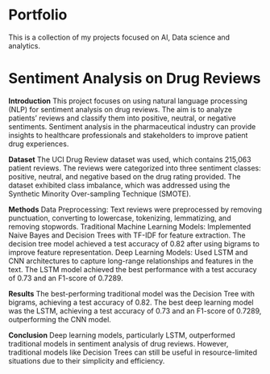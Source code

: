 # Portfolio
This is a collection of my projects focused on AI, Data science and analytics.

# Sentiment Analysis on Drug Reviews
**Introduction**
This project focuses on using natural language processing (NLP) for sentiment analysis on drug reviews. The aim is to analyze patients’ reviews and classify them into positive, neutral, or negative sentiments. Sentiment analysis in the pharmaceutical industry can provide insights to healthcare professionals and stakeholders to improve patient drug experiences.

**Dataset**
The UCI Drug Review dataset was used, which contains 215,063 patient reviews. The reviews were categorized into three sentiment classes: positive, neutral, and negative based on the drug rating provided. The dataset exhibited class imbalance, which was addressed using the Synthetic Minority Over-sampling Technique (SMOTE).

**Methods**
Data Preprocessing: Text reviews were preprocessed by removing punctuation, converting to lowercase, tokenizing, lemmatizing, and removing stopwords.
Traditional Machine Learning Models: Implemented Naive Bayes and Decision Trees with TF-IDF for feature extraction. The decision tree model achieved a test accuracy of 0.82 after using bigrams to improve feature representation.
Deep Learning Models: Used LSTM and CNN architectures to capture long-range relationships and features in the text. The LSTM model achieved the best performance with a test accuracy of 0.73 and an F1-score of 0.7289.

**Results**
The best-performing traditional model was the Decision Tree with bigrams, achieving a test accuracy of 0.82.
The best deep learning model was the LSTM, achieving a test accuracy of 0.73 and an F1-score of 0.7289, outperforming the CNN model.

**Conclusion**
Deep learning models, particularly LSTM, outperformed traditional models in sentiment analysis of drug reviews. However, traditional models like Decision Trees can still be useful in resource-limited situations due to their simplicity and efficiency.

